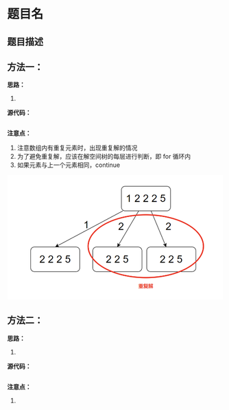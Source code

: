 # 题目名

## 题目描述





## 方法一：



**思路：**

1. 



**源代码：**

```cpp
```



**注意点：**

1. 注意数组内有重复元素时，出现重复解的情况
2. 为了避免重复解，应该在解空间树的每层进行判断，即 for 循环内
3. 如果元素与上一个元素相同，continue

![image-20240901162550174](./attachments/image-20240901162550174.png)



## 方法二：



**思路：**

1. 



**源代码：**

```cpp

```



**注意点：**

1. 



